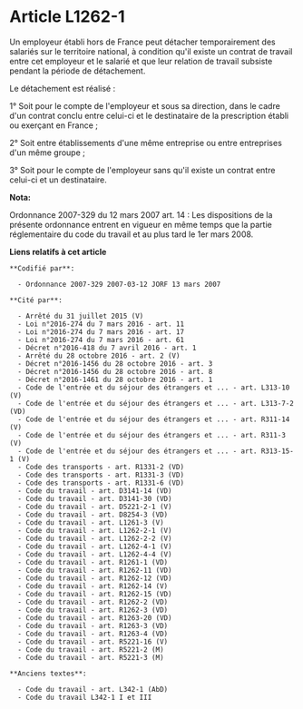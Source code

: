 # Article L1262-1

Un employeur établi hors de France peut détacher temporairement des salariés sur le territoire national, à condition qu'il
existe un contrat de travail entre cet employeur et le salarié et que leur relation de travail subsiste pendant la période de
détachement.

Le détachement est réalisé :

1° Soit pour le compte de l'employeur et sous sa direction, dans le cadre d'un contrat conclu entre celui-ci et le
destinataire de la prescription établi ou exerçant en France ;

2° Soit entre établissements d'une même entreprise ou entre entreprises d'un même groupe ;

3° Soit pour le compte de l'employeur sans qu'il existe un contrat entre celui-ci et un destinataire.

**Nota:**

Ordonnance 2007-329 du 12 mars 2007 art. 14 : Les dispositions de la présente ordonnance entrent en vigueur en même temps que
la partie réglementaire du code du travail et au plus tard le 1er mars 2008.

**Liens relatifs à cet article**

	**Codifié par**:

	  - Ordonnance 2007-329 2007-03-12 JORF 13 mars 2007

	**Cité par**:

	  - Arrêté du 31 juillet 2015 (V)
	  - Loi n°2016-274 du 7 mars 2016 - art. 11
	  - Loi n°2016-274 du 7 mars 2016 - art. 17
	  - Loi n°2016-274 du 7 mars 2016 - art. 61
	  - Décret n°2016-418 du 7 avril 2016 - art. 1
	  - Arrêté du 28 octobre 2016 - art. 2 (V)
	  - Décret n°2016-1456 du 28 octobre 2016 - art. 3
	  - Décret n°2016-1456 du 28 octobre 2016 - art. 8
	  - Décret n°2016-1461 du 28 octobre 2016 - art. 1
	  - Code de l'entrée et du séjour des étrangers et ... - art. L313-10 (V)
	  - Code de l'entrée et du séjour des étrangers et ... - art. L313-7-2 (VD)
	  - Code de l'entrée et du séjour des étrangers et ... - art. R311-14 (V)
	  - Code de l'entrée et du séjour des étrangers et ... - art. R311-3 (V)
	  - Code de l'entrée et du séjour des étrangers et ... - art. R313-15-1 (V)
	  - Code des transports - art. R1331-2 (VD)
	  - Code des transports - art. R1331-3 (VD)
	  - Code des transports - art. R1331-6 (VD)
	  - Code du travail - art. D3141-14 (VD)
	  - Code du travail - art. D3141-30 (VD)
	  - Code du travail - art. D5221-2-1 (V)
	  - Code du travail - art. D8254-3 (VD)
	  - Code du travail - art. L1261-3 (V)
	  - Code du travail - art. L1262-2-1 (V)
	  - Code du travail - art. L1262-2-2 (V)
	  - Code du travail - art. L1262-4-1 (V)
	  - Code du travail - art. L1262-4-4 (V)
	  - Code du travail - art. R1261-1 (VD)
	  - Code du travail - art. R1262-11 (VD)
	  - Code du travail - art. R1262-12 (VD)
	  - Code du travail - art. R1262-14 (V)
	  - Code du travail - art. R1262-15 (VD)
	  - Code du travail - art. R1262-2 (VD)
	  - Code du travail - art. R1262-3 (VD)
	  - Code du travail - art. R1263-20 (VD)
	  - Code du travail - art. R1263-3 (VD)
	  - Code du travail - art. R1263-4 (VD)
	  - Code du travail - art. R5221-16 (V)
	  - Code du travail - art. R5221-2 (M)
	  - Code du travail - art. R5221-3 (M)

	**Anciens textes**:

	  - Code du travail - art. L342-1 (AbD)
	  - Code du travail L342-1 I et III
